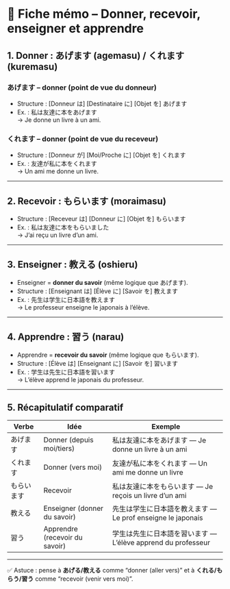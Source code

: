 # 📘 Fiche mémo – Donner, recevoir, enseigner et apprendre

## 1. Donner : あげます (agemasu) / くれます (kuremasu)

### あげます – donner (point de vue du donneur)
- Structure : [Donneur は] [Destinataire に] [Objet を] あげます  
- Ex. : 私は友達に本をあげます  
→ Je donne un livre à un ami.

### くれます – donner (point de vue du receveur)
- Structure : [Donneur が] [Moi/Proche に] [Objet を] くれます  
- Ex. : 友達が私に本をくれます  
→ Un ami me donne un livre.

---

## 2. Recevoir : もらいます (moraimasu)
- Structure : [Receveur は] [Donneur に] [Objet を] もらいます  
- Ex. : 私は友達に本をもらいました  
→ J’ai reçu un livre d’un ami.

---

## 3. Enseigner : 教える (oshieru)
- Enseigner = **donner du savoir** (même logique que あげます).  
- Structure : [Enseignant は] [Élève に] [Savoir を] 教えます  
- Ex. : 先生は学生に日本語を教えます  
→ Le professeur enseigne le japonais à l’élève.

---

## 4. Apprendre : 習う (narau)
- Apprendre = **recevoir du savoir** (même logique que もらいます).  
- Structure : [Élève は] [Enseignant に] [Savoir を] 習います  
- Ex. : 学生は先生に日本語を習います  
→ L’élève apprend le japonais du professeur.

---

## 5. Récapitulatif comparatif

| Verbe       | Idée | Exemple |
|-------------|------|---------|
| あげます     | Donner (depuis moi/tiers) | 私は友達に本をあげます — Je donne un livre à un ami |
| くれます     | Donner (vers moi) | 友達が私に本をくれます — Un ami me donne un livre |
| もらいます   | Recevoir | 私は友達に本をもらいます — Je reçois un livre d’un ami |
| 教える       | Enseigner (donner du savoir) | 先生は学生に日本語を教えます — Le prof enseigne le japonais |
| 習う         | Apprendre (recevoir du savoir) | 学生は先生に日本語を習います — L’élève apprend du professeur |

---

✅ Astuce : pense à **あげる/教える** comme “donner (aller vers)” et à **くれる/もらう/習う** comme “recevoir (venir vers moi)”.
